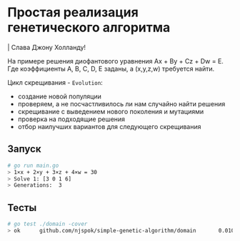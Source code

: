 # Простая реализация генетического алгоритма

| Слава Джону Холланду!

На примере решения диофантового уравнения Ax + By + Cz + Dw = E.
Где коэффициенты A, B, C, D, E заданы, a (x,y,z,w) требуется найти.

Цикл скрещивания - `Evolution`:
- создание новой популяции
- проверяем, а не посчастливилось ли нам случайно найти решения
- скрещивание с выведением нового поколения и мутациями
- проверка на подходящие решения
- отбор наилучших вариантов для следующего скрещивания

## Запуск

```bash
# go run main.go
> 1×x + 2×y + 3×z + 4×w = 30
> Solve 1: [3 0 1 6]
> Generations:  3
```

## Тесты

```bash
# go test ./domain -cover   
> ok      github.com/njspok/simple-genetic-algorithm/domain       0.010s  coverage: 97.2% of statements
```
